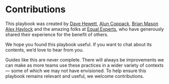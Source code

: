 # Contributions

This playbook was created by [Dave Hewett](https://www.linkedin.com/in/dave-hewett-b97609/), [Alun Coppack](https://www.linkedin.com/in/aluncoppack/),  [Brian Mason](https://www.linkedin.com/in/brian-mason-3844534/) [Alex Haylock](https://www.linkedin.com/in/alexhaylock/) and the amazing folks at [Equal Experts](https://www.equalexperts.com/), who have generously shared their experience for the benefit of others.

We hope you found this playbook useful. If you want to chat about its contents, we’d love to hear from you.

Guides like this are never complete. There will always be improvements we can make as more teams use these practices in a wider variety of contexts — some of which we may not have envisioned. To help ensure this playbook remains relevant and useful, we welcome contributions. 

